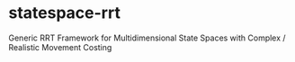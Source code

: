 # statespace-rrt
Generic RRT Framework for Multidimensional State Spaces with Complex / Realistic Movement Costing
